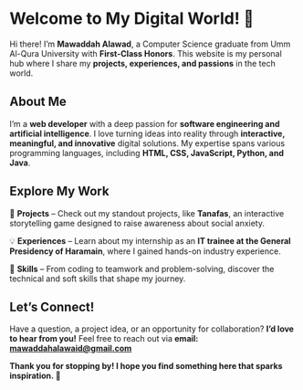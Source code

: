 # Welcome to My Digital World! 🌟  

Hi there! I’m **Mawaddah Alawad**, a Computer Science graduate from Umm Al-Qura University with **First-Class Honors**. This website is my personal hub where I share my **projects, experiences, and passions** in the tech world.  

## About Me  
I’m a **web developer** with a deep passion for **software engineering and artificial intelligence**. I love turning ideas into reality through **interactive, meaningful, and innovative** digital solutions. My expertise spans various programming languages, including **HTML, CSS, JavaScript, Python, and Java**.  

## Explore My Work  

🚀 **Projects** – Check out my standout projects, like **Tanafas**, an interactive storytelling game designed to raise awareness about social anxiety.  

💡 **Experiences** – Learn about my internship as an **IT trainee at the General Presidency of Haramain**, where I gained hands-on industry experience.  

🔧 **Skills** – From coding to teamwork and problem-solving, discover the technical and soft skills that shape my journey.  

## Let’s Connect!  
Have a question, a project idea, or an opportunity for collaboration? **I’d love to hear from you!** Feel free to reach out via **email: mawaddahalawaid@gmail.com**  

**Thank you for stopping by! I hope you find something here that sparks inspiration. 🚀**  
